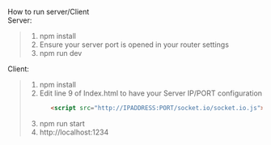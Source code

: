 How to run server/Client  
Server:  
>1. npm install
>2. Ensure your server port is opened in your router settings
>3. npm run dev

Client:  
>1. npm install
>2. Edit line 9 of Index.html to have your Server IP/PORT configuration   
>    ```html
>       <script src="http://IPADDRESS:PORT/socket.io/socket.io.js"></script>
>    ``` 
>3. npm run start  
>4. http://localhost:1234  

